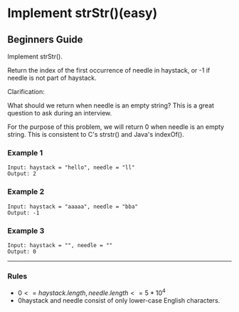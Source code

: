 # Implement strStr()(easy)

## Beginners Guide

Implement strStr().

Return the index of the first occurrence of needle in haystack, or -1 if needle is not part of haystack.

Clarification:

What should we return when needle is an empty string? This is a great question to ask during an interview.

For the purpose of this problem, we will return 0 when needle is an empty string. This is consistent to C's strstr() and Java's indexOf().

### Example 1

```go=
Input: haystack = "hello", needle = "ll"
Output: 2
```

### Example 2

```go=
Input: haystack = "aaaaa", needle = "bba"
Output: -1
```

### Example 3

```go=
Input: haystack = "", needle = ""
Output: 0
```

---

### Rules

* $0 <= haystack.length, needle.length <= 5 * 10^4$
* 0haystack and needle consist of only lower-case English characters.
